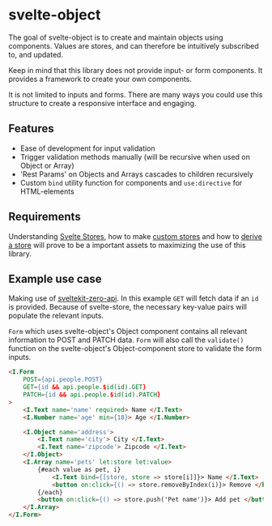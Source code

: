 # svelte-object
The goal of svelte-object is to create and maintain objects using components. Values are stores, and can therefore be intuitively subscribed to, and updated.

Keep in mind that this library does not provide input- or form components. It provides a framework to create your own components.

It is not limited to inputs and forms. There are many ways you could use this structure to create a responsive interface and engaging.

## Features
- Ease of development for input validation
- Trigger validation methods manually (will be recursive when used on Object or Array)
- 'Rest Params' on Objects and Arrays cascades to children recursively
- Custom `bind` utility function for components and `use:directive` for HTML-elements

## Requirements
Understanding [Svelte Stores](https://svelte.dev/tutorial/writable-stores), how to make [custom stores](https://svelte.dev/tutorial/custom-stores) and how to [derive a store](https://svelte.dev/tutorial/derived-stores) will prove to be a important assets to maximizing the use of this library.

## Example use case
Making use of [sveltekit-zero-api](https://github.com/refzlund/sveltekit-zero-api). In this example `GET` will fetch data if an `id` is provided. 
Because of svelte-store, the necessary key-value pairs will populate the relevant inputs.

`Form` which uses svelte-object's Object component contains all relevant information to POST and PATCH data. `Form` will also call the `validate()` function on the svelte-object's Object-component store to validate the form inputs.
```html
<I.Form
	POST={api.people.POST}
	GET={id && api.people.$id(id).GET}
	PATCH={id && api.people.$id(id).PATCH}
>
	<I.Text name='name' required> Name </I.Text>
	<I.Number name='age' min={18}> Age </I.Number>

	<I.Object name='address'>
		<I.Text name='city'> City </I.Text>
		<I.Text name='zipcode'> Zipcode </I.Text>
	</I.Object>
	<I.Array name='pets' let:store let:value>
		{#each value as pet, i}
			<I.Text bind={[store, store => store[i]]}> Name </I.Text>
			<button on:click={() => store.removeByIndex(i)}> Remove </button>
		{/each}
		<button on:click={() => store.push('Pet name')}> Add pet </button>
	</I.Array>
</I.Form>
```

